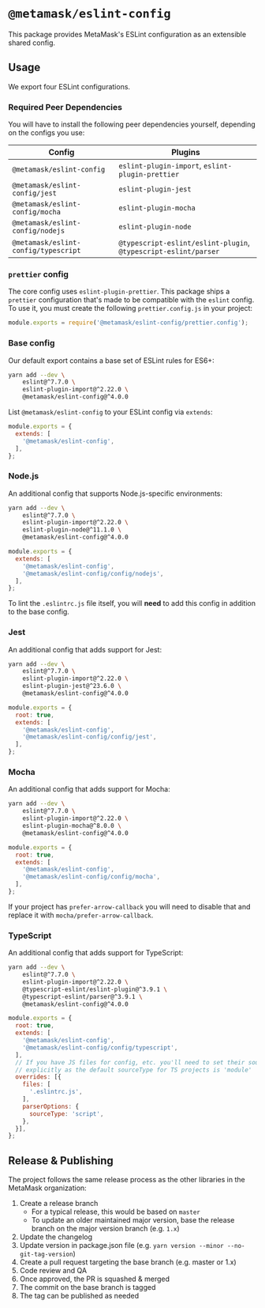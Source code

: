 # `@metamask/eslint-config`

This package provides MetaMask's ESLint configuration as an extensible shared config.

## Usage

We export four ESLint configurations.

### Required Peer Dependencies

You will have to install the following peer dependencies yourself, depending on the configs you use:

| Config                               | Plugins                                                         |
|--------------------------------------|-----------------------------------------------------------------|
| `@metamask/eslint-config`            | `eslint-plugin-import`, `eslint-plugin-prettier`                |
| `@metamask/eslint-config/jest`       | `eslint-plugin-jest`                                            |
| `@metamask/eslint-config/mocha`      | `eslint-plugin-mocha`                                           |
| `@metamask/eslint-config/nodejs`     | `eslint-plugin-node`                                            |
| `@metamask/eslint-config/typescript` | `@typescript-eslint/eslint-plugin`, `@typescript-eslint/parser` |

### `prettier` config

The core config uses `eslint-plugin-prettier`.
This package ships a `prettier` configuration that's made to be compatible with the `eslint` config.
To use it, you must create the following `prettier.config.js` in your project:

```javascript
module.exports = require('@metamask/eslint-config/prettier.config');
```

### Base config

Our default export contains a base set of ESLint rules for ES6+:

```bash
yarn add --dev \
    eslint@^7.7.0 \
    eslint-plugin-import@^2.22.0 \
    @metamask/eslint-config@^4.0.0
```

List `@metamask/eslint-config` to your ESLint config via `extends`:

```js
module.exports = {
  extends: [
    '@metamask/eslint-config',
  ],
};
```

### Node.js

An additional config that supports Node.js-specific environments:

```bash
yarn add --dev \
    eslint@^7.7.0 \
    eslint-plugin-import@^2.22.0 \
    eslint-plugin-node@^11.1.0 \
    @metamask/eslint-config@^4.0.0
```

```js
module.exports = {
  extends: [
    '@metamask/eslint-config',
    '@metamask/eslint-config/config/nodejs',
  ],
};
```

To lint the `.eslintrc.js` file itself, you will **need** to add this config in addition to the base config.

### Jest

An additional config that adds support for Jest:

```bash
yarn add --dev \
    eslint@^7.7.0 \
    eslint-plugin-import@^2.22.0 \
    eslint-plugin-jest@^23.6.0 \
    @metamask/eslint-config@^4.0.0
```

```js
module.exports = {
  root: true,
  extends: [
    '@metamask/eslint-config',
    '@metamask/eslint-config/config/jest',
  ],
};
```

### Mocha

An additional config that adds support for Mocha:

```bash
yarn add --dev \
    eslint@^7.7.0 \
    eslint-plugin-import@^2.22.0 \
    eslint-plugin-mocha@^8.0.0 \
    @metamask/eslint-config@^4.0.0
```

```js
module.exports = {
  root: true,
  extends: [
    '@metamask/eslint-config',
    '@metamask/eslint-config/config/mocha',
  ],
};
```

If your project has `prefer-arrow-callback` you will need to disable that and replace it with `mocha/prefer-arrow-callback`.

### TypeScript

An additional config that adds support for TypeScript:

```bash
yarn add --dev \
    eslint@^7.7.0 \
    eslint-plugin-import@^2.22.0 \
    @typescript-eslint/eslint-plugin@^3.9.1 \
    @typescript-eslint/parser@^3.9.1 \
    @metamask/eslint-config@^4.0.0
```

```js
module.exports = {
  root: true,
  extends: [
    '@metamask/eslint-config',
    '@metamask/eslint-config/config/typescript',
  ],
  // If you have JS files for config, etc. you'll need to set their sourceType
  // explicitly as the default sourceType for TS projects is 'module'
  overrides: [{
    files: [
      '.eslintrc.js',
    ],
    parserOptions: {
      sourceType: 'script',
    },
  }],
};
```

## Release & Publishing

The project follows the same release process as the other libraries in the MetaMask organization:

1. Create a release branch
    - For a typical release, this would be based on `master`
    - To update an older maintained major version, base the release branch on the major version branch (e.g. `1.x`)
2. Update the changelog
3. Update version in package.json file (e.g. `yarn version --minor --no-git-tag-version`)
4. Create a pull request targeting the base branch (e.g. master or 1.x)
5. Code review and QA
6. Once approved, the PR is squashed & merged
7. The commit on the base branch is tagged
8. The tag can be published as needed
